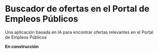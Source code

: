 # Buscador de ofertas en el Portal de Empleos Públicos

Una aplicación basada en IA para encontrar ofertas relevantes en el Portal de Empleos Públicos

**En construcción**